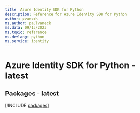 ```yaml
---
title: Azure Identity SDK for Python
description: Reference for Azure Identity SDK for Python
author: pvaneck
ms.author: paulvaneck
ms.data: 09/13/2023
ms.topic: reference
ms.devlang: python
ms.service: identity
---
```

# Azure Identity SDK for Python - latest
## Packages - latest
[!INCLUDE [packages](identity-index.md)]